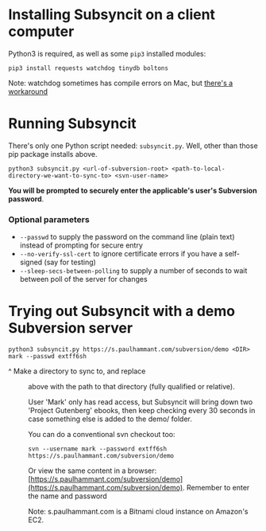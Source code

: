 # Installing Subsyncit on a client computer

Python3 is required, as well as some `pip3` installed modules:

```
pip3 install requests watchdog tinydb boltons
```

Note: watchdog sometimes has compile errors on Mac, but [there's a workaround](https://github.com/gorakhargosh/watchdog/issues/422)

# Running Subsyncit

There's only one Python script needed: `subsyncit.py`. Well, other than those pip package installs above.

```
python3 subsyncit.py <url-of-subversion-root> <path-to-local-directory-we-want-to-sync-to> <svn-user-name>
```

**You will be prompted to securely enter the applicable's user's Subversion password**.

### Optional parameters

* `--passwd` to supply the password on the command line (plain text) instead of prompting for secure entry
* `--no-verify-ssl-cert` to ignore certificate errors if you have a self-signed (say for testing)
* `--sleep-secs-between-polling` to supply a number of seconds to wait between poll of the server for changes

# Trying out Subsyncit with a demo Subversion server

```
python3 subsyncit.py https://s.paulhammant.com/subversion/demo <DIR> mark --passwd extff6sh
```

^ Make a directory to sync to, and replace <DIR> above with the path to that directory (fully qualified or relative).

User 'Mark' only has read access, but Subsyncit will bring down two 'Project Gutenberg' ebooks, then keep checking every 30 seconds in case
something else is added to the demo/ folder.

You can do a conventional svn checkout too:

```
svn --username mark --password extff6sh https://s.paulhammant.com/subversion/demo
```

Or view the same content in a browser: [https://s.paulhammant.com/subversion/demo](https://s.paulhammant.com/subversion/demo). Remember to enter the name and password

Note: s.paulhammant.com is a Bitnami cloud instance on Amazon's EC2.